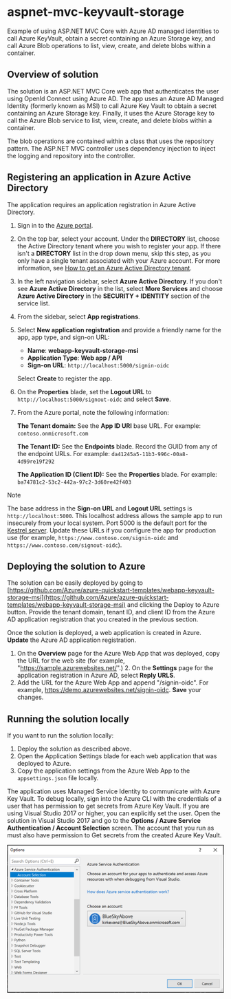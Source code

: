# aspnet-mvc-keyvault-storage

Example of using ASP.NET MVC Core with Azure AD managed identities to call Azure KeyVault, obtain a secret containing an Azure Storage key, and call Azure Blob operations to list, view, create, and delete blobs within a container.

## Overview of solution

The solution is an ASP.NET MVC Core web app that authenticates the user using OpenId Connect using Azure AD. The app uses an Azure AD Managed Identity (formerly known as MSI) to call Azure Key Vault to obtain a secret containing an Azure Storage key. Finally, it uses the Azure Storage key to call the Azure Blob service to list, view, create, and delete blobs within a container.

The blob operations are contained within a class that uses the repository pattern. The ASP.NET MVC controller uses dependency injection to inject the logging and repository into the controller.

## Registering an application in Azure Active Directory

The application requires an application registration in Azure Active Directory.

1. Sign in to the [Azure portal](https://portal.azure.com).

2. On the top bar, select your account. Under the **DIRECTORY** list, choose the Active Directory tenant where you wish to register your app. If there isn't a **DIRECTORY** list in the drop down menu, skip this step, as you only have a single tenant associated with your Azure account. For more information, see [How to get an Azure Active Directory tenant](https://docs.microsoft.com/azure/active-directory/develop/active-directory-howto-tenant).

3. In the left navigation sidebar, select **Azure Active Directory**. If you don't see **Azure Active Directory** in the list, select **More Services** and choose **Azure Active Directory** in the **SECURITY + IDENTITY** section of the service list.

4. From the sidebar, select **App registrations**.

5. Select **New application registration** and provide a friendly name for the app, app type, and sign-on URL:
   - **Name**: **webapp-keyvault-storage-msi**
   - **Application Type**: **Web app / API**
   - **Sign-on URL**: `http://localhost:5000/signin-oidc`
  
   Select **Create** to register the app.

6. On the **Properties** blade, set the **Logout URL** to `http://localhost:5000/signout-oidc` and select **Save**.

7. From the Azure portal, note the following information:

   **The Tenant domain:** See the **App ID URI** base URL. For example: `contoso.onmicrosoft.com`
   
   **The Tenant ID:** See the **Endpoints** blade. Record the GUID from any of the endpoint URLs. For example: `da41245a5-11b3-996c-00a8-4d99re19f292`
   
   **The Application ID (Client ID):** See the **Properties** blade. For example: `ba74781c2-53c2-442a-97c2-3d60re42f403`

> [!NOTE]
> The base address in the **Sign-on URL** and **Logout URL** settings is `http://localhost:5000`. This localhost address allows the sample app to run insecurely from your local system. Port 5000 is the default port for the [Kestrel server](https://docs.microsoft.com/aspnet/core/fundamentals/servers/kestrel). Update these URLs if you configure the app for production use (for example, `https://www.contoso.com/signin-oidc` and `https://www.contoso.com/signout-oidc`).

## Deploying the solution to Azure

The solution can be easily deployed by going to [https://github.com/Azure/azure-quickstart-templates/webapp-keyvault-storage-msi](https://github.com/Azure/azure-quickstart-templates/webapp-keyvault-storage-msi) and clicking the Deploy to Azure button. Provide the tenant domain, tenant ID, and client ID from the Azure AD application registration that you created in the previous section.

Once the solution is deployed, a web application is created in Azure. **Update** the Azure AD application registration. 

1. On the **Overview** page for the Azure Web App that was deployed, copy the URL for the web site (for example, "https://sample.azurewebsites.net/".) 2. On the **Settings** page for the application registration in Azure AD, select **Reply URLS**.
2. Add the URL for the Azure Web App and append "/signin-oidc". For example, https://demo.azurewebsites.net/signin-oidc. **Save** your changes.

## Running the solution locally

If you want to run the solution locally:

1. Deploy the solution as described above. 
2. Open the Application Settings blade for each web application that was deployed to Azure. 
3. Copy the application settings from the Azure Web App to the `appsettings.json` file locally.

The application uses Managed Service Identity to communicate with Azure Key Vault. To debug locally, sign into the Azure CLI with the credentials of a user that has permission to get secrets from Azure Key Vault. If you are using Visual Studio 2017 or higher, you can explicitly set the user. Open the solution in Visual Studio 2017 and go to the **Options / Azure Service Authentication / Account Selection** screen. The account that you run as must also have permission to Get secrets from the created Azure Key Vault.

![Azure Service Authentication Account Selection screen in Visual Studio 2017](images/azure-service-authentication.png)